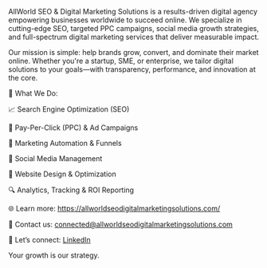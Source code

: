 AllWorld SEO & Digital Marketing Solutions is a results-driven digital agency empowering businesses worldwide to succeed online. We specialize in cutting-edge SEO, targeted PPC campaigns, social media growth strategies, and full-spectrum digital marketing services that deliver measurable impact.

Our mission is simple: help brands grow, convert, and dominate their market online. Whether you're a startup, SME, or enterprise, we tailor digital solutions to your goals—with transparency, performance, and innovation at the core.

💼 What We Do:

📈 Search Engine Optimization (SEO)

🎯 Pay-Per-Click (PPC) & Ad Campaigns

🤖 Marketing Automation & Funnels

📱 Social Media Management

🧩 Website Design & Optimization

🔍 Analytics, Tracking & ROI Reporting

🌐 Learn more: https://allworldseodigitalmarketingsolutions.com/

📩 Contact us: connected@allworldseodigitalmarketingsolutions.com

💬 Let’s connect: [LinkedIn](https://www.linkedin.com/company/allworld-seo-digital-marketing-solutions/)

Your growth is our strategy.
